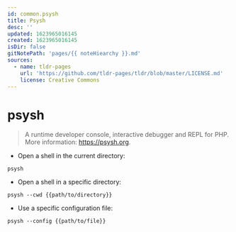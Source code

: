 ```yaml
---
id: common.psysh
title: Psysh
desc: ''
updated: 1623965016145
created: 1623965016145
isDir: false
gitNotePath: 'pages/{{ noteHiearchy }}.md'
sources:
  - name: tldr-pages
    url: 'https://github.com/tldr-pages/tldr/blob/master/LICENSE.md'
    license: Creative Commons
---
```

# psysh

> A runtime developer console, interactive debugger and REPL for PHP.
> More information: <https://psysh.org>.

- Open a shell in the current directory:

`psysh`

- Open a shell in a specific directory:

`psysh --cwd {{path/to/directory}}`

- Use a specific configuration file:

`psysh --config {{path/to/file}}`

